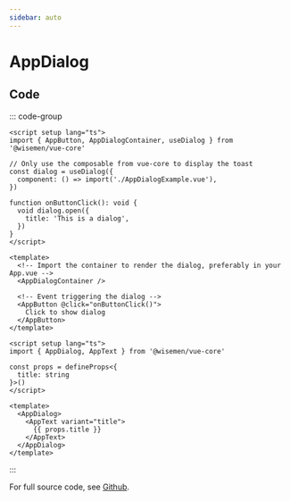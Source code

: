 ```yaml
---
sidebar: auto
---
```



# AppDialog

<!-- @include: ./app-dialog-meta.md -->


## Code

::: code-group
```vue [Usage]
<script setup lang="ts">
import { AppButton, AppDialogContainer, useDialog } from '@wisemen/vue-core'

// Only use the composable from vue-core to display the toast
const dialog = useDialog({
  component: () => import('./AppDialogExample.vue'),
})

function onButtonClick(): void {
  void dialog.open({
    title: 'This is a dialog',
  })
}
</script>
  
<template>
  <!-- Import the container to render the dialog, preferably in your App.vue -->
  <AppDialogContainer />

  <!-- Event triggering the dialog -->
  <AppButton @click="onButtonClick()">
    Click to show dialog
  </AppButton>
</template>
```

```vue [AppDialogExample]
<script setup lang="ts">
import { AppDialog, AppText } from '@wisemen/vue-core'

const props = defineProps<{
  title: string
}>()
</script>

<template>
  <AppDialog>
    <AppText variant="title">
      {{ props.title }}
    </AppText>
  </AppDialog>
</template>
```
:::

For full source code, see [Github](https://github.com/wisemen-digital/vue-core/blob/main/packages/components/src/components/dialog/AppDialog.vue).